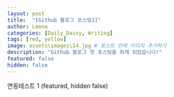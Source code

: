 ```yaml
---
layout: post
title:  "[Github 블로그 포스팅2]"
author: Leena
categories: [Daily_Daisy, Writing]
tags: [red, yellow]
image: assets\images\14.jpg # 포스트 안에 이미지 추가하기
description: "Github 블로그 첫 포스팅을 하게 되었습니다!"
featured: false
hidden: false
---
```


연동테스트 1 (featured, hidden false)